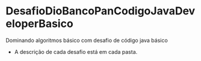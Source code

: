 # DesafioDioBancoPanCodigoJavaDeveloperBasico
Dominando algoritmos básico com desafio de código java básico 

* A descrição de cada desafio está em cada pasta.
